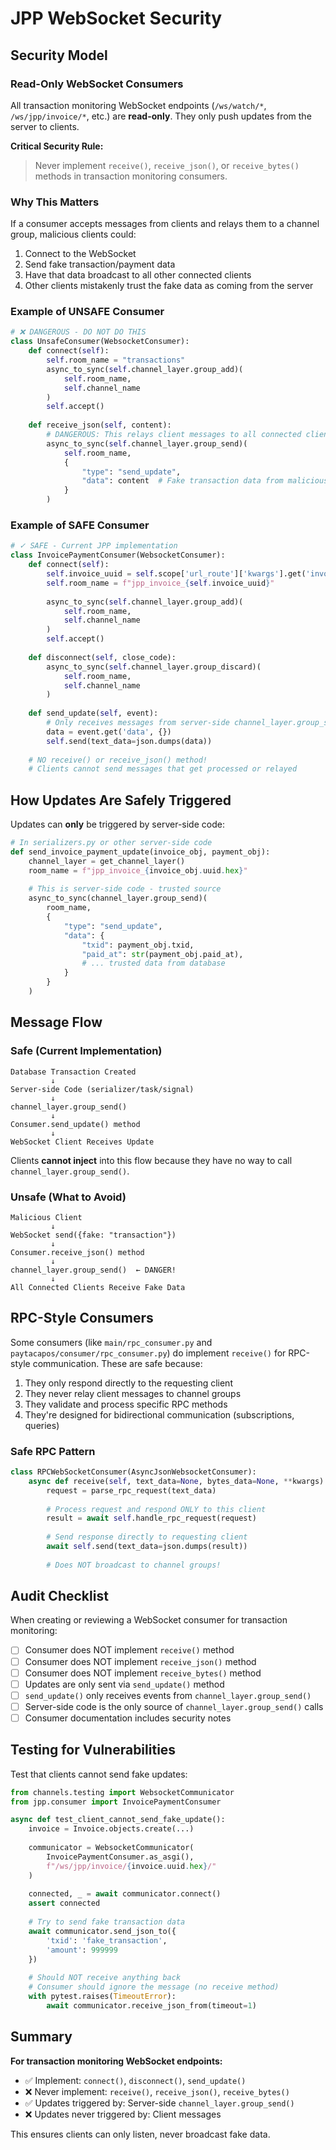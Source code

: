 # JPP WebSocket Security

## Security Model

### Read-Only WebSocket Consumers

All transaction monitoring WebSocket endpoints (`/ws/watch/*`, `/ws/jpp/invoice/*`, etc.) are **read-only**. They only push updates from the server to clients.

**Critical Security Rule:**
> Never implement `receive()`, `receive_json()`, or `receive_bytes()` methods in transaction monitoring consumers.

### Why This Matters

If a consumer accepts messages from clients and relays them to a channel group, malicious clients could:

1. Connect to the WebSocket
2. Send fake transaction/payment data
3. Have that data broadcast to all other connected clients
4. Other clients mistakenly trust the fake data as coming from the server

### Example of UNSAFE Consumer

```python
# ❌ DANGEROUS - DO NOT DO THIS
class UnsafeConsumer(WebsocketConsumer):
    def connect(self):
        self.room_name = "transactions"
        async_to_sync(self.channel_layer.group_add)(
            self.room_name,
            self.channel_name
        )
        self.accept()
    
    def receive_json(self, content):
        # DANGEROUS: This relays client messages to all connected clients!
        async_to_sync(self.channel_layer.group_send)(
            self.room_name,
            {
                "type": "send_update",
                "data": content  # Fake transaction data from malicious client
            }
        )
```

### Example of SAFE Consumer

```python
# ✓ SAFE - Current JPP implementation
class InvoicePaymentConsumer(WebsocketConsumer):
    def connect(self):
        self.invoice_uuid = self.scope['url_route']['kwargs'].get('invoice_uuid')
        self.room_name = f"jpp_invoice_{self.invoice_uuid}"
        
        async_to_sync(self.channel_layer.group_add)(
            self.room_name,
            self.channel_name
        )
        self.accept()
    
    def disconnect(self, close_code):
        async_to_sync(self.channel_layer.group_discard)(
            self.room_name,
            self.channel_name
        )
    
    def send_update(self, event):
        # Only receives messages from server-side channel_layer.group_send()
        data = event.get('data', {})
        self.send(text_data=json.dumps(data))
    
    # NO receive() or receive_json() method!
    # Clients cannot send messages that get processed or relayed
```

## How Updates Are Safely Triggered

Updates can **only** be triggered by server-side code:

```python
# In serializers.py or other server-side code
def send_invoice_payment_update(invoice_obj, payment_obj):
    channel_layer = get_channel_layer()
    room_name = f"jpp_invoice_{invoice_obj.uuid.hex}"
    
    # This is server-side code - trusted source
    async_to_sync(channel_layer.group_send)(
        room_name,
        {
            "type": "send_update",
            "data": {
                "txid": payment_obj.txid,
                "paid_at": str(payment_obj.paid_at),
                # ... trusted data from database
            }
        }
    )
```

## Message Flow

### Safe (Current Implementation)

```
Database Transaction Created
         ↓
Server-side Code (serializer/task/signal)
         ↓
channel_layer.group_send()
         ↓
Consumer.send_update() method
         ↓
WebSocket Client Receives Update
```

Clients **cannot inject** into this flow because they have no way to call `channel_layer.group_send()`.

### Unsafe (What to Avoid)

```
Malicious Client
         ↓
WebSocket send({fake: "transaction"})
         ↓
Consumer.receive_json() method
         ↓
channel_layer.group_send()  ← DANGER!
         ↓
All Connected Clients Receive Fake Data
```

## RPC-Style Consumers

Some consumers (like `main/rpc_consumer.py` and `paytacapos/consumer/rpc_consumer.py`) do implement `receive()` for RPC-style communication. These are safe because:

1. They only respond directly to the requesting client
2. They never relay client messages to channel groups
3. They validate and process specific RPC methods
4. They're designed for bidirectional communication (subscriptions, queries)

### Safe RPC Pattern

```python
class RPCWebSocketConsumer(AsyncJsonWebsocketConsumer):
    async def receive(self, text_data=None, bytes_data=None, **kwargs):
        request = parse_rpc_request(text_data)
        
        # Process request and respond ONLY to this client
        result = await self.handle_rpc_request(request)
        
        # Send response directly to requesting client
        await self.send(text_data=json.dumps(result))
        
        # Does NOT broadcast to channel groups!
```

## Audit Checklist

When creating or reviewing a WebSocket consumer for transaction monitoring:

- [ ] Consumer does NOT implement `receive()` method
- [ ] Consumer does NOT implement `receive_json()` method  
- [ ] Consumer does NOT implement `receive_bytes()` method
- [ ] Updates are only sent via `send_update()` method
- [ ] `send_update()` only receives events from `channel_layer.group_send()`
- [ ] Server-side code is the only source of `channel_layer.group_send()` calls
- [ ] Consumer documentation includes security notes

## Testing for Vulnerabilities

Test that clients cannot send fake updates:

```python
from channels.testing import WebsocketCommunicator
from jpp.consumer import InvoicePaymentConsumer

async def test_client_cannot_send_fake_update():
    invoice = Invoice.objects.create(...)
    
    communicator = WebsocketCommunicator(
        InvoicePaymentConsumer.as_asgi(),
        f"/ws/jpp/invoice/{invoice.uuid.hex}/"
    )
    
    connected, _ = await communicator.connect()
    assert connected
    
    # Try to send fake transaction data
    await communicator.send_json_to({
        'txid': 'fake_transaction',
        'amount': 999999
    })
    
    # Should NOT receive anything back
    # Consumer should ignore the message (no receive method)
    with pytest.raises(TimeoutError):
        await communicator.receive_json_from(timeout=1)
```

## Summary

**For transaction monitoring WebSocket endpoints:**
- ✅ Implement: `connect()`, `disconnect()`, `send_update()`
- ❌ Never implement: `receive()`, `receive_json()`, `receive_bytes()`
- ✅ Updates triggered by: Server-side `channel_layer.group_send()`
- ❌ Updates never triggered by: Client messages

This ensures clients can only listen, never broadcast fake data.

